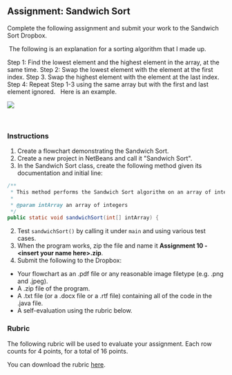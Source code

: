 ## Assignment: Sandwich Sort

Complete the following assignment and submit your work to the Sandwich Sort Dropbox.

 The following is an explanation for a sorting algorithm that I made up. 

Step 1: Find the lowest element and the highest element in the array, at the same time.
Step 2: Swap the lowest element with the element at the first index.
Step 3. Swap the highest element with the element at the last index.
Step 4: Repeat Step 1-3 using the same array but with the first and last element ignored.
 
Here is an example.

![](../Images/Sandwich_Sort_Flowchart.png)

 
### Instructions

1. Create a flowchart demonstrating the Sandwich Sort.
2. Create a new project in NetBeans and call it "Sandwich Sort".
  1. In the Sandwich Sort class, create the following method given its documentation and initial line:
```java
/**
 * This method performs the Sandwich Sort algorithm on an array of integers.
 *
 * @param intArray an array of integers
 */
public static void sandwichSort(int[] intArray) {
```
  2. Test `sandwichSort()` by calling it under `main` and using various test cases. 
   3. When the program works, zip the file and name it **Assignment 10 - \<insert your name here>.zip**.
3. Submit the following to the Dropbox:
 * Your flowchart as an .pdf file or any reasonable image filetype (e.g. .png and .jpeg).
 * A .zip file of the program.
 * A .txt file (or a .docx file or a .rtf file) containing all of the code in the .java file.
 * A self-evaluation using the rubric below. 

### Rubric

The following rubric will be used to evaluate your assignment. Each row counts for 4 points, for a total of 16 points. 

You can download the rubric [here](https://docs.google.com/document/d/1JoS47smg_hGdhRVe5--LrkrHLnmUXfUrQ0WdT_bwk3s/edit?usp=sharing).
